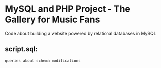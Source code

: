 # MySQL and PHP Project - The Gallery for Music Fans 
Code about building a website powered by relational databases in MySQL

## script.sql: 
    queries about schema modifications 
